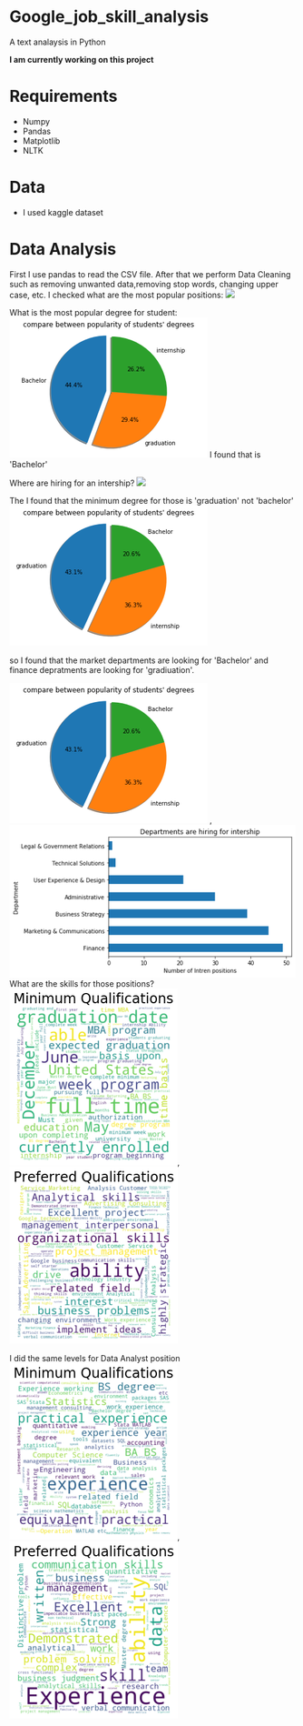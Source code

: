 # Google_job_skill_analysis
 A text analaysis in Python

**I am currently working on this project**

# Requirements
- Numpy
- Pandas
- Matplotlib
- NLTK

# Data
- I used kaggle dataset 

# Data Analysis
First I use pandas to read the CSV file. After that we perform Data Cleaning such as removing unwanted data,removing stop words, changing upper case, etc.
I checked what are the most popular positions:
![](https://github.com/ofirGit/Google_job_skill_analysis/blob/main/Charts/Chart1.png)

What is the most popular degree for student:
![](https://github.com/ofirGit/Google_job_skill_analysis/blob/main/Charts/Chart2.png)
I found that is 'Bachelor'

Where are hiring for an intership?
![](https://github.com/ofirGit/Google_job_skill_analysis/blob/main/Charts/Chart8.png)

The I found that the minimum degree for those is 'graduation' not 'bachelor'
![](https://github.com/ofirGit/Google_job_skill_analysis/blob/main/Charts/Chart3.png)

so I found that the market departments are looking for 'Bachelor' and finance depratments are looking for 'gradiuation'.

![](https://github.com/ofirGit/Google_job_skill_analysis/blob/main/Charts/Chart3.png) , ![](https://github.com/ofirGit/Google_job_skill_analysis/blob/main/Charts/Chart.png)
What are the skills for those positions?
![](https://github.com/ofirGit/Google_job_skill_analysis/blob/main/Charts/Chart5.png),![](https://github.com/ofirGit/Google_job_skill_analysis/blob/main/Charts/Chart6.png)

I did the same levels for Data Analyst position 
![](https://github.com/ofirGit/Google_job_skill_analysis/blob/main/Charts/Dchart.png),![](https://github.com/ofirGit/Google_job_skill_analysis/blob/main/Charts/Dchart2.png)
